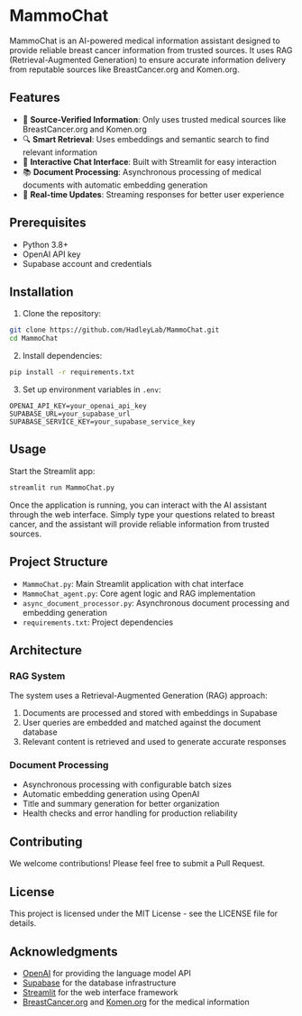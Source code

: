 # MammoChat

MammoChat is an AI-powered medical information assistant designed to provide reliable breast cancer information from trusted sources. It uses RAG (Retrieval-Augmented Generation) to ensure accurate information delivery from reputable sources like BreastCancer.org and Komen.org.

## Features

- 🎯 **Source-Verified Information**: Only uses trusted medical sources like BreastCancer.org and Komen.org
- 🔍 **Smart Retrieval**: Uses embeddings and semantic search to find relevant information
- 💬 **Interactive Chat Interface**: Built with Streamlit for easy interaction
- 📚 **Document Processing**: Asynchronous processing of medical documents with automatic embedding generation
- 🔄 **Real-time Updates**: Streaming responses for better user experience

## Prerequisites

- Python 3.8+
- OpenAI API key
- Supabase account and credentials

## Installation

1. Clone the repository:
```bash
git clone https://github.com/HadleyLab/MammoChat.git
cd MammoChat
```

2. Install dependencies:
```bash
pip install -r requirements.txt
```

3. Set up environment variables in `.env`:
```env
OPENAI_API_KEY=your_openai_api_key
SUPABASE_URL=your_supabase_url
SUPABASE_SERVICE_KEY=your_supabase_service_key
```

## Usage

Start the Streamlit app:
```bash
streamlit run MammoChat.py
```

Once the application is running, you can interact with the AI assistant through the web interface. Simply type your questions related to breast cancer, and the assistant will provide reliable information from trusted sources.

## Project Structure

- `MammoChat.py`: Main Streamlit application with chat interface
- `MammoChat_agent.py`: Core agent logic and RAG implementation
- `async_document_processor.py`: Asynchronous document processing and embedding generation
- `requirements.txt`: Project dependencies

## Architecture

### RAG System
The system uses a Retrieval-Augmented Generation (RAG) approach:
1. Documents are processed and stored with embeddings in Supabase
2. User queries are embedded and matched against the document database
3. Relevant content is retrieved and used to generate accurate responses

### Document Processing
- Asynchronous processing with configurable batch sizes
- Automatic embedding generation using OpenAI
- Title and summary generation for better organization
- Health checks and error handling for production reliability

## Contributing

We welcome contributions! Please feel free to submit a Pull Request.

## License

This project is licensed under the MIT License - see the LICENSE file for details.

## Acknowledgments

- [OpenAI](https://openai.com/) for providing the language model API
- [Supabase](https://supabase.com/) for the database infrastructure
- [Streamlit](https://streamlit.io/) for the web interface framework
- [BreastCancer.org](https://www.breastcancer.org) and [Komen.org](https://www.komen.org) for the medical information
